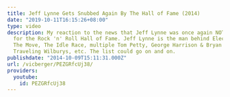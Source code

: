 ```yaml
---
title: Jeff Lynne Gets Snubbed Again By The Hall of Fame (2014)
date: "2019-10-11T16:15:26+08:00"
type: video
description: My reaction to the news that Jeff Lynne was once again NOT nominated
  for the Rock 'n' Roll Hall of Fame. Jeff Lynne is the man behind Electric Orchestra,
  The Move, The Idle Race, multiple Tom Petty, George Harrison & Bryan Adams records,
  Traveling Wilburys, etc. The list could go on and on.
publishdate: "2014-10-09T15:11:31.000Z"
url: /vicberger/PEZGRfcUj38/
providers:
  youtube:
    id: PEZGRfcUj38
---
```

